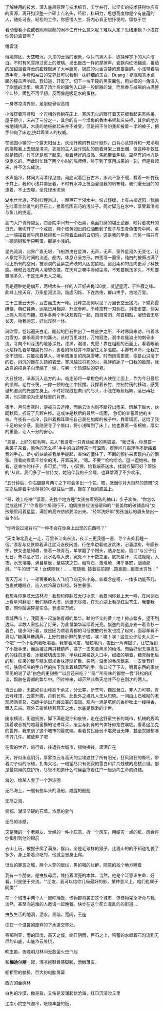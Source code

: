 了解使用的技术，深入底层原理与技术细节，工学并行，以坚实的技术获得你应有的资源，离开狗汉整一个硕士点名头，经验，科研力，思想高度你是个有底蕴的人，随处可去，轻松的工作，你感悟人生，将内心真正想抒发的，留存于世

看动漫看小说或者刷刷视频的闲不住有什么意义呢？难以入定？思绪走飘？小浅在你旁边监督呢？

僊雲淺







俄境郊区，天空暗沉，头顶的云落的很低，似只乌黑大手，欲揉碎掌下的大片洁白。不时有风雪擦过窗上的玻璃，发出敲击一样的摩擦声。瓷锅内红汤翻滚，番茄的酸甜混着洋葱的甜辣飘满了大半厨房，锅底的火舌贪婪的想要尝鲜。小浅带着隔热手套，手套和袖口的交界处可以看到一抹纤细的玉白。Duang！锅底和实木桌面的撞击声响起。我知道，开饭了。切下一块干硬的黑麦面包，用尖细的一角浸入了刚盛的汤里。吸满了汤汁后的面包入口是一股鲜甜的酸，而后香与咸唰的占满整个口腔。面包不再坚韧，反而像是吸足水的蛋糕。

一身寒凉清界里，足削俊骨似高梧

小浅穿着短裤和一个兜帽外套躺在床上，寒厉无尘的眼盯着天花板看起来有些呆，屋子很小，床占了三分之一，其余的有一个墙角的香木书架和床头柜，其余的地方被地铺挤满，木质的地板躺起来并不难受，但是闲不住的我却披着一半的被子，把手伸向了床边,挑衅着某人的权威。

在德国小镇的一个露天阳台上，炊烟升腾的有些许剧烈，白背心蓝短裤和一双塌塌的拖鞋看上去很是清凉，衣服的主人些许慌乱的扇着烤架上冒出烟，但这种补救显然是错的，竹签还是燃了起来。看着烤好的成品，焦脆带着焦糊，显然有的地方是没发吃的。而此时忙碌了两个小时的陈师傅，终于到了享用成果的一刻，但是看起来，并不怎么成功。

水声脆冷，林间大河清绿见底，河底沉着巨石古木，水流不急不缓，载着一叶竹筏于其上，我和小浅并排坐着，不时有水冲上筏面灌湿我的帆布鞋，我们漫无目的的漂着，不止去哪，全凭绿水流淌

湖水丝丝凉，不时红鲤游过，一颗巨石半浸水中，坡式舒缓，上有古柳遮阳，我躺在吐着丝丝暖气的巨石上，搂着氛围正巧的浅公子。两对脚泡在水中，享受着清凉与鱼儿的挑逗。

高门大户青砖碧瓦，四合院中间有一个石桌，桌面打磨的堪比瓷器，映衬着初升的日光，我切开了一个咸蛋，两个蛋黄润出的红油散到了盘子与玉青色蛋壳中间，桌上一端摆着酱牛肉靠猪蹄和一只带着血丝的白切鸡，这是我的早食，而另一端只有一碗清粥和半只鸭蛋，那是小浅的。

星光流淌，此界广袤无垠，飞船游曳在星海，无声，无声，窗外星河久无变化，让人察觉不到时间的流逝。船内，休息仓呈方形，四面墙一面窗，纯白的被褥占满了地上所有的空闲，被淡淡的蓝紫之光映的人困酣欲眠。窗沿柔和的走向更添了科技感。我和云浅在两人凝望依偎。在天穹之卷中渺如尘埃，不知要飘荡多久，不知要飘荡多久，于这无声无人之境。

我是德胜她是旗开，两根木头一样的人正好夹角120度，凝望星河，于空寂之峰。此峰上接天穹，万条星河流淌，隐虚闪烁，下连峦络，群山拱手，古地万里。

三十三重云天外，亘古而生天一峰。此峰之高何以见？万里长空云接海。下望彩霞缭绕，朝红暮紫，远眺日月相迎，升沉参拜。于峰顶有一刃剑石，斜指虚空。剑尖上两人背抱而拥，双手各两个半决互捏在一起，四目常闭，颅首相贴，凝悟着无尽长天，物我两忘，好似浑然一体。

风吹雪，卷起遍天白毛，隆起的巨石拱出了一处庇护之所，不时寒风来访，带着冰刀雪刃，袭杀着洞中的篝火。此时百里冰封，万物寂绝，洞中岩缝溢出的刺骨水流，寻向不知深浅的地脉深处。漆黑，潮湿，鬼寂！靠在粗粝的石面上，看着眼前火焰挣扎着啃噬腐朽的木，裹着的棉毯并不能留住太多温度。手脚有点冷，让我完全不想动，只能枕着某人，听单调重复的风哭雪哮。时而风雪更盛，像是山洪滚下的石，闷沉的敲在头顶的岩壁。寒风越过将死的火，挑衅的舔了一口我的脸颊，我故意的把身子向里缩了一缩，与另一个热源贴的更紧。

大日接地，渐渐沉入远方的山，临走前将一晕橙色的火映在江面上，作为今日最后的馈赠。老竹长筏，一停一顿的在江中摇摆。我撑着长竹，控制竹筏的移动，感受温热湿润的光照在身上。不时将视线投向山的尽头，小浅在眼前起舞，落日再壮美，也只能沦为无足轻重的背景。

夜半，月勾当空时，便被乌云遮掩，而后云体内则不断拧出雨来。雨越下越大，伙同秋风，折弯了几颗白桦。这或许是秋后的最后一场雨， 急切的宣誓着他的主权。今夜有一点冷，我带着棉耳罩把自己裹在加厚的被子中，靠着墙面，这给了我十足的安全感。我随便寻了个借口，将小浅叫到了床上，她也裹着一条棉被，厚实的重量，让人十分的安心。

“真是，上好的皮毛啊，夫人”我提着一只青丝如瀑的黑狐娘。“我记得，你想要一条裘子来着，黑色的怎么样”手中的白颈传来一阵温热，摸弄间几撮浮毛不断瘙着我的手心。娇小的姑娘被我单手提起，害怕的僵住了，不断的颤抖来表现内心的慌张。我看向撑着千丝伞的浅，开着玩笑。“嗯。不要”“哈哈哈哈，逗一逗她啦。你看，这害怕的样子，多可爱。”“喂，小狐狸，给我端茶送水，揉肩捏脚可好？管饭的”从此，我们多了一位侍女，她陪伴我的千余载，也算增添了不少欢乐。

“五分钟后，你右腿腿弯两寸之下将会多出一个包，嗯，感谢你对大自然的馈赠”说完之后穿着中长棉袜的小腿往后一踢，敲在了我的膝盖上。

“哥，晚上吃啥”“饿着，先找个地方睡”女孩拉着男孩的袖口，步子欢快。“你怎么混成这样了”“你看那个桥洞行不，咱俩挤挤应该挺暖和的”“要盖你的破铺盖吗”女孩眼里闪着星星，满脸的高兴仿佛要溢出来。“经常洗好嘛”男孩皱起的眉头挤出一丝不耐。

“你听说过鬼背吗”“一种不会在你身上出现的东西吗？”

“天南海北我走一走，万里长江向东流，夜半三更我遛一遛，寻个去处我睡一宿。”浪客与女侠顺着满江星河逐夜闲游。行在岸边看驰波跳沫，汩濦漂疾，有感长怀，侠女也是知趣，借着一块青石，单掌翻了个跟头，贴身在前，启口“与公子行七日，未寻至水穷，此水名唤大泱，宽处不下十数之里，底托星汗，沈沈隐隐，入夜，水天相接，满目星辰，至隘狭之口，触穹石，激堆埼，沸乎暴怒，汹涌澎湃。“”牛的很“”来！女侠随我！... ...嗯随我..接着往前跑!...跑跑跑...跑至水穷处！“

青天万米上，一架奢豪的私人飞机飞向无名小岛。新概念座椅，一体多功能茶几，包裹式睡眠仓，嵌入式冷藏饮料柜。好生奢侈。

我想与你穿过无边林海！我想和你翻过无尽冰原！我要同你登上天一峰，在问剑石上看星河翻滚！我们横穿大漠，远渡无尽海，在无心湖上看尽红尘苍生，我要我要，同你踏遍碎星空岛。登虚空万阙，

青城西市上，我同浅一起游略青都的繁华。踏的坚实的黄土地上摊点繁多，望不到边际。半数人家挂起了灯笼，为此番繁华延续着光亮。飘逸的两道身影一着青衫一着白，缓步同行着，或是因为顺着青都的习俗披散的长发也挽了起来，面容却看不真切。”糖葫芦糖葫芦，上好的糖新鲜的果子喽，唉！唉！唉！这位公子给夫人买一个吧“  一个小贩向我吆喝着。我擎着风度，轻翘嘴角，捏出一角碎银子，让它落到了小贩手里，而后接过两只糖葫芦，递了一支夹着黑米的给浅。而后好似无事发生的的往前走着，冰糖被切齿压碎，半块红果被送入口中，细细的嚼着，糖壳融化后的甜，红果的酸与糯米蛋米香味逐渐扩散。突然，温柔的香风飘来，一支骨节纤细，肤质细冷的手自然的拉下我拿着糖葫芦的手，张口咬了下去。嚼着东西的家伙罕见的说了话”白色的更甜些“”以后还来吃？“”嗯“”所有味的都尝一尝“轻松的闲谈，飘散在青都的繁华中。回过神来，却茫然此番天地并不存在刚才的两人。

青云山脉，无数如剑山峰高千余丈，分云霄，断苍穹，巍然耸立，非人力可攀。青云峰峰顶，云雾升腾，丹鹤长鸣。此世外之境凡人无从知晓。一间由山石堆砌的老观爬满青苔，石缝中泌出几缕云雾的湿润。观内一满是坑娃的香炉吐出一缕檀香，飘入云端。观外云雾缭绕若高天之水，水底是飘渺的尘世。



废水横流，街道拥挤，脚下满是泥泞和废铁，走在这野蛮生长的城市，机械的轰鸣揉着收音机的喧嚣蛮横的钻进耳朵，废尘与刺鼻的气体好似掐住喉咙。看着这朋克的世界，我来到了这个城市的最底端。看着贫民瘦弱不堪双目无神，甚至衣服都凑不齐几件。被放弃了吧

在雪的世界，旅行者，往返各大城市，猎物换钱，潇洒自在

天，好似永远阴沉，厚雾浓云与高天的尘埃遮住了所有阳光，狂风猖狂的嘶吼，带着刀子似的冰碴，扎向大地。一眼望尽只有死寂的雪白和片片残破的高楼点缀。那是最常用的庇护所，尽管不知道什么时候会拖着住户一起迈向生命的终结。

海边，给某人套了一个游泳圈

无尽海上，一艘有些年头的渔船。咸腥的船舱

无尽之海，

雾都，潮湿坚硬的石墙，浓厚的雾气



无尽的冰原，

这是我的一个老朋友，曾经的一件小玩意，折一个风车，用结实一点的纸，风会将你指引到他的眼前

去山上玩，被猴子爬了满身。猴山，全是毛球样的猴子。比眉山的的不知道礼貌了多少。身上带着点吃的，他就会忘身上爬。

很烂的罪恶之城，两个人穿的很烂，男的喝的烂醉，随意的找个地方睡着

我有一个朋友，是虫族母后，维持着漂亮的本体，当然，他是个泛意识生命，好看，只是便于交流。““朋友，我可以给你几局最好的影，某种意义上，咱们也属于同类””

在一个城市中两个人一起吃晚饭。怪物即将袭击这个城市，但怪物完全听命与我。淡然，甚至向逃难的人邀请一起晚餐。快步在这个死亡混乱的的街道....

虫族生活的地洞，泥水，黑暗，宽阔，王座

住在一个温馨的废弃的下水道交界处。

赛都利亚，雨的国度，高天之城，终日阴雨，巨石之上，积蓄的水顺着石沟流到无尽的山底，山底浓云缭绕，

吹虫笛，夜晚明月林间无数萤火虫飞起

和**梅迪尔丽**一起，清凉拖鞋骨感脚腕，滑嫩薄皮，

橱柜里的躺椅，巨大的电脑屏幕

西方的金树林

白色的沙漠，像是盐，又像是波澜起伏沧海，红日沉浸沙丘里

江南小院空气湿冷，吃顿丰盛的饭，
